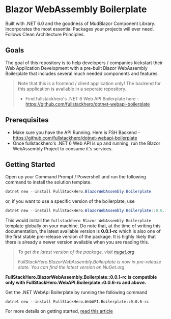 # Blazor WebAssembly Boilerplate 
Built with .NET 6.0 and the goodness of MudBlazor Component Library. Incorporates the most essential Packages your projects will ever need. Follows Clean Architecture Principles.

## Goals

The goal of this repository is to help developers / companies kickstart their Web Application Development with a pre-built Blazor WebAssembly Boilerplate that includes several much needed components and features.

> Note that this is a frontend / client application only! The backend for this application is available in a seperate repository. 
> - Find fullstackhero's .NET 6 Web API Boilerplate here - https://github.com/fullstackhero/dotnet-webapi-boilerplate

## Prerequisites

- Make sure you have the API Running. Here is FSH Backend - https://github.com/fullstackhero/dotnet-webapi-boilerplate
- Once fullstackhero's .NET 6 Web API is up and running, run the Blazor WebAssembly Project to consume it's services.

## Getting Started

Open up your Command Prompt / Powershell and run the following command to install the solution template.

```powershell
dotnet new --install FullStackHero.BlazorWebAssembly.Boilerplate
```
or, if you want to use a specific version of the boilerplate, use

```powershell
dotnet new --install FullStackHero.BlazorWebAssembly.Boilerplate::0.0.1-rc
```
This would install the `fullstackhero Blazor WebAssembly Boilerplate` template globally on your machine. Do note that, at the time of writing this documentation, the latest available version is **0.0.1-rc** which is also one of the first stable pre-release version of the package. It is highly likely that there is already a newer version available when you are reading this.

> *To get the latest version of the package, visit [nuget.org](https://www.nuget.org/packages/FullStackHero.BlazorWebAssembly.Boilerplate/)*
>
> *FullStackHero.BlazorWebAssembly.Boilerplate is now in pre-release state. You can find the latest version on NuGet.org*

**FullStackHero.BlazorWebAssembly.Boilerplate::0.0.1-rc is compatible only with FullStackHero.WebAPI.Boilerplate::0.0.6-rc and above.**

Get the .NET WebApi Boilerplate by running the following command

```
dotnet new --install FullStackHero.WebAPI.Boilerplate::0.0.6-rc
```

For more details on getting started, [read this article](https://fullstackhero.net/blazor-webassembly-boilerplate/general/getting-started/)